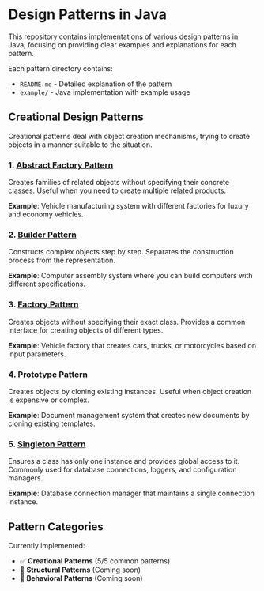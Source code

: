 # Design Patterns in Java

This repository contains implementations of various design patterns in Java, focusing on providing clear examples and explanations for each pattern.


Each pattern directory contains:
- `README.md` - Detailed explanation of the pattern
- `example/` - Java implementation with example usage

## Creational Design Patterns

Creational patterns deal with object creation mechanisms, trying to create objects in a manner suitable to the situation.

### 1. [Abstract Factory Pattern](src/creational_design_patterns/abstract_factory_pattern/README.md)
Creates families of related objects without specifying their concrete classes. Useful when you need to create multiple related products.

**Example**: Vehicle manufacturing system with different factories for luxury and economy vehicles.

### 2. [Builder Pattern](src/creational_design_patterns/builder_pattern/README.md)
Constructs complex objects step by step. Separates the construction process from the representation.

**Example**: Computer assembly system where you can build computers with different specifications.

### 3. [Factory Pattern](src/creational_design_patterns/factory_pattern/README.md)
Creates objects without specifying their exact class. Provides a common interface for creating objects of different types.

**Example**: Vehicle factory that creates cars, trucks, or motorcycles based on input parameters.

### 4. [Prototype Pattern](src/creational_design_patterns/prototype_pattern/README.md)
Creates objects by cloning existing instances. Useful when object creation is expensive or complex.

**Example**: Document management system that creates new documents by cloning existing templates.

### 5. [Singleton Pattern](src/creational_design_patterns/singleton_pattern/README.md)
Ensures a class has only one instance and provides global access to it. Commonly used for database connections, loggers, and configuration managers.

**Example**: Database connection manager that maintains a single connection instance.


## Pattern Categories

Currently implemented:
- ✅ **Creational Patterns** (5/5 common patterns)
- 🚧 **Structural Patterns** (Coming soon)
- 🚧 **Behavioral Patterns** (Coming soon)